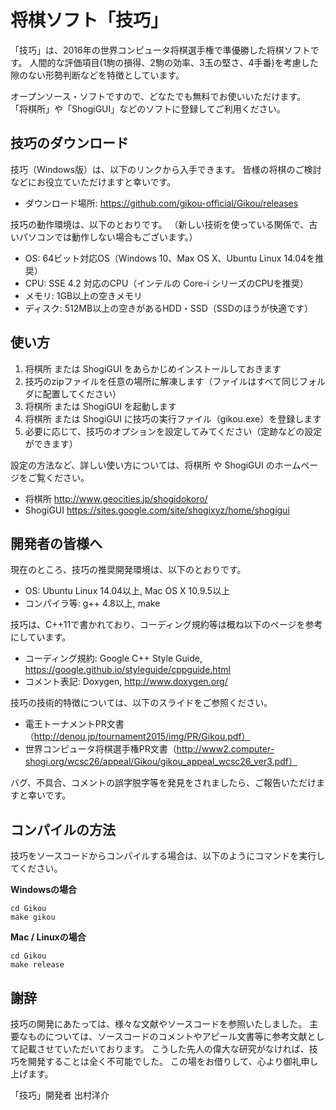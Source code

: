 # 将棋ソフト「技巧」

「技巧」は、2016年の世界コンピュータ将棋選手権で準優勝した将棋ソフトです。
人間的な評価項目(1駒の損得、2駒の効率、3玉の堅さ、4手番)を考慮した隙のない形勢判断などを特徴としています。

オープンソース・ソフトですので、どなたでも無料でお使いいただけます。
「将棋所」や「ShogiGUI」などのソフトに登録してご利用ください。

## 技巧のダウンロード

技巧（Windows版）は、以下のリンクから入手できます。
皆様の将棋のご検討などにお役立ていただけますと幸いです。
- ダウンロード場所: https://github.com/gikou-official/Gikou/releases

技巧の動作環境は、以下のとおりです。
（新しい技術を使っている関係で、古いパソコンでは動作しない場合もございます。）
- OS: 64ビット対応OS（Windows 10、Max OS X、Ubuntu Linux 14.04を推奨） 
- CPU: SSE 4.2 対応のCPU（インテルの Core-i シリーズのCPUを推奨）
- メモリ: 1GB以上の空きメモリ
- ディスク: 512MB以上の空きがあるHDD・SSD（SSDのほうが快適です）

## 使い方

1. 将棋所 または ShogiGUI をあらかじめインストールしておきます
2. 技巧のzipファイルを任意の場所に解凍します（ファイルはすべて同じフォルダに配置してください）
3. 将棋所 または ShogiGUI を起動します
4. 将棋所 または ShogiGUI に技巧の実行ファイル（gikou.exe）を登録します
5. 必要に応じて、技巧のオプションを設定してみてください（定跡などの設定ができます）

設定の方法など、詳しい使い方については、将棋所 や ShogiGUI のホームページをご覧ください。
- 将棋所 http://www.geocities.jp/shogidokoro/
- ShogiGUI https://sites.google.com/site/shogixyz/home/shogigui

## 開発者の皆様へ

現在のところ、技巧の推奨開発環境は、以下のとおりです。
- OS: Ubuntu Linux 14.04以上, Mac OS X 10.9.5以上
- コンパイラ等: g++ 4.8以上, make

技巧は、C++11で書かれており、コーディング規約等は概ね以下のページを参考にしています。
- コーディング規約: Google C++ Style Guide, https://google.github.io/styleguide/cppguide.html
- コメント表記: Doxygen, http://www.doxygen.org/

技巧の技術的特徴については、以下のスライドをご参照ください。
- 電王トーナメントPR文書（http://denou.jp/tournament2015/img/PR/Gikou.pdf）
- 世界コンピュータ将棋選手権PR文書（http://www2.computer-shogi.org/wcsc26/appeal/Gikou/gikou_appeal_wcsc26_ver3.pdf）

バグ、不具合、コメントの誤字脱字等を発見をされましたら、ご報告いただけますと幸いです。

## コンパイルの方法

技巧をソースコードからコンパイルする場合は、以下のようにコマンドを実行してください。

**Windowsの場合**

```
cd Gikou
make gikou
```

**Mac / Linuxの場合**

```
cd Gikou
make release
```

## 謝辞

技巧の開発にあたっては、様々な文献やソースコードを参照いたしました。
主要なものについては、ソースコードのコメントやアピール文書等に参考文献として記載させていただいております。
こうした先人の偉大な研究がなければ、技巧を開発することは全く不可能でした。
この場をお借りして、心より御礼申し上げます。

「技巧」開発者 出村洋介
